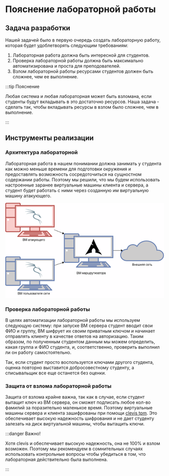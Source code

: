 # Пояснение лабораторной работы

## Задача разработки

Нашей задачей было в первую очередь создать лабораторную работу, которая будет удоблетворять следующим требованиям:
1. Лабораторная работа должна быть интересной для студентов.
2. Проверка лабораторной работы должна быть максимально автоматизирована и проста для преподователей.
3. Взлом лабораторной работы ресурсами студентов должен быть сложнее, чем ее выполнение.

:::tip Пояснение

Любая система и любая лабораторная может быть взломана, если студенты будут вкладывать в это достаточно ресурсов. Наша задача - сделать так, чтобы вкладывать ресурсы в взлом было сложнее, чем в выполнение.

:::

## Инструменты реализации

### Архитектура лабораторной

Лабораторная работа в нашем понимании должна занимать у студента как можно меньше времени для подготовки окружения и предоставлять возможность сосредоточиться на сущностном содержании работы. Поэтому мы решили, что мы будем использовать настроенные заранее виртуальные машины клиента и сервера, а студент будет работать с ними через созданную им виртуальную машину атакующего.

![Виртуальная сеть](img/4/topology.png)

### Проверка лабораторной работы

В целях автоматизации лабораторной работы мы используем следующую систему: при запуске ВМ сервера студент вводит свои ФИО и группу, ВМ шифрует их своим приватным ключом и начинает отправлять клиенту в качестве ответов на авторизацию. Таким образом, по полученным студентом данным мы можем определить, какая группа и ФИО студента, и, соответственно, проверить выполнил ли он работу самостоятельно. 

Так, если студент просто воспользуется ключами другого студента, оценка повторно выставится добросовестному студенту, а списывальщик все еще останется без оценки.

### Защита от взлома лабораторной работы

Защита от взлома крайне важна, так как в случае, если студент вытащит ключ из ВМ сервера, он сможет подписать любое кол-во фамилий за поразительно маленькое время. Поэтому виртуальные машины сервера и клиента зашифрованы при помощи [clevis tpm](https://github.com/latchset/clevis). Это обеспечивает высокую надежность шифрования и не дает студенту залезать на диск виртуальной машины, чтобы вытащить ключи.

:::danger Важно!

Хотя clevis и обеспечивает высокую надежность, она не 100% и взлом возможен. Поэтому мы рекомендуем в сомнительных случаях использовать контрольные вопросы чтобы убедиться в том, что лабораторная действительно была выполнена.

:::
